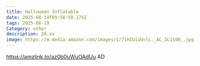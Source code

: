 ```yaml
---
title: Halloween Inflatable
date: 2025-08-19T09:58:50.175Z
tags: 2025-08-19
Category: other
description: 20.xx
image: https://m.media-amazon.com/images/I/71HIUi1UvlL._AC_SL1100_.jpg
---
```

https://amzlink.to/az0b0uWuOAdUu
AD